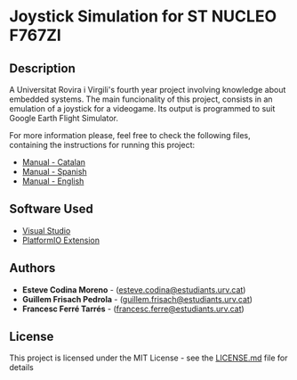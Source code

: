# Joystick Simulation for ST NUCLEO F767ZI

## Description

A Universitat Rovira i Virgili's fourth year project involving knowledge about embedded systems. The main funcionality of this project, consists in an emulation of a joystick for a videogame. Its output is programmed to suit Google Earth Flight Simulator.

For more information please, feel free to check the following files, containing the instructions for running this project:
* [Manual - Catalan](str_01_mc_cat.pdf)
* [Manual - Spanish](str_01_mc_esp.pdf)
* [Manual - English](str_01_mc_eng.pdf)

## Software Used

* [Visual Studio](https://code.visualstudio.com/?wt.mc_id=DX_841432)
* [PlatformIO Extension](https://platformio.org)

## Authors

* **Esteve Codina Moreno** - (esteve.codina@estudiants.urv.cat)
* **Guillem Frisach Pedrola** - (guillem.frisach@estudiants.urv.cat)
* **Francesc Ferré Tarrés** - (francesc.ferre@estudiants.urv.cat)

## License

This project is licensed under the MIT License - see the [LICENSE.md](LICENSE.md) file for details
